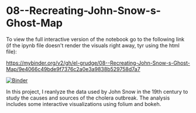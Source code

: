 # 08--Recreating-John-Snow-s-Ghost-Map

To view the full interactive version of the notebook go to the following link (if the ipynb file doesn't render the visuals right away, tyr using the html file):

https://mybinder.org/v2/gh/el-grudge/08--Recreating-John-Snow-s-Ghost-Map/9e4066c49bde9f7376c2a0e3a9838b529758d7a7

[![Binder](https://mybinder.org/badge_logo.svg)](https://mybinder.org/v2/gh/el-grudge/08--Recreating-John-Snow-s-Ghost-Map/9e4066c49bde9f7376c2a0e3a9838b529758d7a7)

In this project, I reanlyze the data used by John Snow in the 19th century to study the causes and sources of the cholera outbreak. The analysis includes some interactive visualizations using folium and bokeh.
